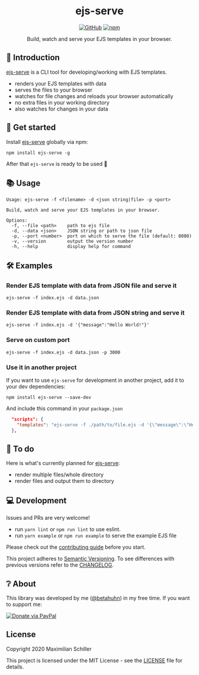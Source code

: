 <div align="center">

# ejs-serve

[![GitHub](https://img.shields.io/github/license/mashape/apistatus.svg)](https://github.com/BetaHuhn/ejs-serve/blob/master/LICENSE) [![npm](https://img.shields.io/npm/v/ejs-serve)](https://www.npmjs.com/package/ejs-serve)

Build, watch and serve your EJS templates in your browser.

</div>

## 👋 Introduction

[ejs-serve](https://github.com/BetaHuhn/ejs-serve) is a CLI tool for developing/working with EJS templates.

- renders your EJS templates with data
- serves the files to your browser
- watches for file changes and reloads your browser automatically
- no extra files in your working directory
- also watches for changes in your data

## 🚀 Get started

Install [ejs-serve](https://github.com/BetaHuhn/ejs-serve) globally via npm:
```shell
npm install ejs-serve -g
```

After that `ejs-serve` is ready to be used 🎉

## 📚 Usage

```shell
Usage: ejs-serve -f <filename> -d <json string|file> -p <port>        

Build, watch and serve your EJS templates in your browser.

Options:
  -f, --file <path>    path to ejs file
  -d, --data <json>    JSON string or path to json file
  -p, --port <number>  port on which to serve the file (default: 8080)
  -v, --version        output the version number
  -h, --help           display help for command
```

## 🛠️ Examples

### Render EJS template with data from JSON file and serve it

```shell
ejs-serve -f index.ejs -d data.json
```

### Render EJS template with data from JSON string and serve it

```shell
ejs-serve -f index.ejs -d '{"message":"Hello World!"}'
```

### Serve on custom port

```shell
ejs-serve -f index.ejs -d data.json -p 3000
```

### Use it in another project

If you want to use `ejs-serve` for development in another project, add it to your dev dependencies:

```shell
npm install ejs-serve --save-dev
```

And include this command in your `package.json`

```json
  "scripts": {
    "templates": "ejs-serve -f ./path/to/file.ejs -d '{\"message\":\"Hello!\"}'"
  },
```

## 📝 To do

Here is what's currently planned for [ejs-serve](https://github.com/BetaHuhn/ejs-serve):

- render multiple files/whole directory
- render files and output them to directory

## 💻 Development

Issues and PRs are very welcome!

- run `yarn lint` or `npm run lint` to use eslint.
- run `yarn example` or `npm run example` to serve the example EJS file

Please check out the [contributing guide](CONTRIBUTING.md) before you start.

This project adheres to [Semantic Versioning](https://semver.org/spec/v2.0.0.html). To see differences with previous versions refer to the [CHANGELOG](CHANGELOG.md).

## ❔ About

This library was developed by me ([@betahuhn](https://github.com/BetaHuhn)) in my free time. If you want to support me:

[![Donate via PayPal](https://img.shields.io/badge/paypal-donate-009cde.svg)](https://www.paypal.com/cgi-bin/webscr?cmd=_s-xclick&hosted_button_id=394RTSBEEEFEE)

## License

Copyright 2020 Maximilian Schiller

This project is licensed under the MIT License - see the [LICENSE](LICENSE) file for details.
